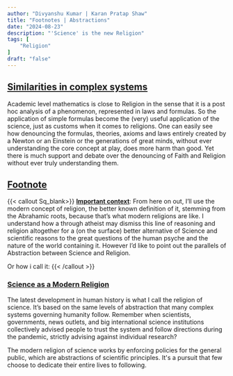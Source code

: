 ```yaml
---
author: "Divyanshu Kumar | Karan Pratap Shaw"
title: "Footnotes | Abstractions"
date: "2024-08-23"
description: "'Science' is the new Religion"
tags: [
    "Religion"
]
draft: "false"
---
```


## <u>Similarities in complex systems</u>

Academic level mathematics is close to Religion in the sense that it is a post hoc analysis of a phenomenon, represented in laws and formulas. So the application of simple formulas become the (very) useful application of the science, just as customs when it comes to religions.
One can easily see how denouncing the formulas, theories, axioms and laws entirely created by a Newton or an Einstein or the generations of great minds, without ever understanding the core concept at play, does more harm than good. Yet there is much support and debate over the denouncing of Faith and Religion without ever truly understanding them.

## <u>Footnote</u>

{{< callout Sq_blank>}}
**<u>Important context</u>**: From here on out, I’ll use the modern concept of religion, the better known definition of it, stemming from the Abrahamic roots, because that’s what modern religions are like.
I understand how a through atheist may dismiss this line of reasoning and religion altogether for a (on the surface) better alternative of Science and scientific reasons to the great questions of the human psyche and the nature of the world containing it. However I’d like to point out the parallels of Abstraction between Science and Religion. 

Or how i call it:
{{< /callout >}}

### <u>Science as a Modern Religion</u>

The latest development in human history is what I call the religion of science. It’s based on the same levels of abstraction that many complex systems governing humanity follow. Remember when scientists, governments, news outlets, and big international science institutions collectively advised people to trust the system and follow directions during the pandemic, strictly advising against individual research?

The modern religion of science works by enforcing policies for the general public, which are abstractions of scientific principles. It's a pursuit that few choose to dedicate their entire lives to following.